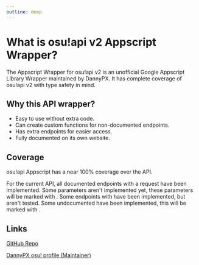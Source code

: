 ```yaml
---
outline: deep
---
```


# What is osu!api v2 Appscript Wrapper?

The Appscript Wrapper for osu!api v2 is an unofficial Google Appscript Library Wrapper maintained by DannyPX. It has complete coverage of osu!api v2 with type safety in mind.

## Why this API wrapper?

- Easy to use without extra code.
- Can create custom functions for non-documented endpoints.
- Has extra endpoints for easier access.
- Fully documented on its own website.

## Coverage

osu!api Appscript has a near 100% coverage over the API.

For the current API, all documented endpoints with a <Badge type="info" text="GET"/> request have been implemented. 
Some parameters aren't implemented yet, these parameters will be marked with <Badge type="danger" text="not implemented" />.
Some endpoints with <Badge type="tip" text="POST"/> have been implemented, but aren't tested.
Some undocumented have been implemented, this will be marked with <Badge type="warning" text="undocumented" />.

## Links

[GitHub Repo](https://github.com/DannyPX/osu-api-Appscript-Wrapper)

[DannyPX osu! profile (Maintainer)](https://osu.ppy.sh/users/11253722)